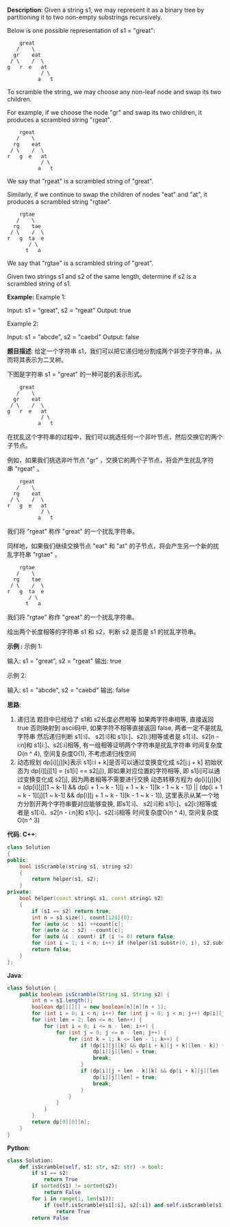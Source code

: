 __Description__:
Given a string s1, we may represent it as a binary tree by partitioning it to two non-empty substrings recursively.

Below is one possible representation of s1 = "great":
```
    great
   /    \
  gr    eat
 / \    /  \
g   r  e   at
           / \
          a   t
```
To scramble the string, we may choose any non-leaf node and swap its two children.

For example, if we choose the node "gr" and swap its two children, it produces a scrambled string "rgeat".
```
    rgeat
   /    \
  rg    eat
 / \    /  \
r   g  e   at
           / \
          a   t
```
We say that "rgeat" is a scrambled string of "great".

Similarly, if we continue to swap the children of nodes "eat" and "at", it produces a scrambled string "rgtae".
```
    rgtae
   /    \
  rg    tae
 / \    /  \
r   g  ta  e
       / \
      t   a
```
We say that "rgtae" is a scrambled string of "great".

Given two strings s1 and s2 of the same length, determine if s2 is a scrambled string of s1.

__Example:__
Example 1:

Input: s1 = "great", s2 = "rgeat"
Output: true

Example 2:

Input: s1 = "abcde", s2 = "caebd"
Output: false

__题目描述__:
给定一个字符串 s1，我们可以把它递归地分割成两个非空子字符串，从而将其表示为二叉树。

下图是字符串 s1 = "great" 的一种可能的表示形式。
```
    great
   /    \
  gr    eat
 / \    /  \
g   r  e   at
           / \
          a   t
```
在扰乱这个字符串的过程中，我们可以挑选任何一个非叶节点，然后交换它的两个子节点。

例如，如果我们挑选非叶节点 "gr" ，交换它的两个子节点，将会产生扰乱字符串 "rgeat" 。
```
    rgeat
   /    \
  rg    eat
 / \    /  \
r   g  e   at
           / \
          a   t
```
我们将 "rgeat” 称作 "great" 的一个扰乱字符串。

同样地，如果我们继续交换节点 "eat" 和 "at" 的子节点，将会产生另一个新的扰乱字符串 "rgtae" 。
```
    rgtae
   /    \
  rg    tae
 / \    /  \
r   g  ta  e
       / \
      t   a
```
我们将 "rgtae” 称作 "great" 的一个扰乱字符串。

给出两个长度相等的字符串 s1 和 s2，判断 s2 是否是 s1 的扰乱字符串。

__示例 :__
示例 1:

输入: s1 = "great", s2 = "rgeat"
输出: true

示例 2:

输入: s1 = "abcde", s2 = "caebd"
输出: false

__思路__:
1. 递归法
题目中已经给了 s1和 s2长度必然相等
如果两字符串相等, 直接返回 true
否则映射到 ascii码中, 如果字符不相等直接返回 false, 两者一定不是扰乱字符串
然后递归判断 s1[:i]、 s2[:i]和 s1[i:]、s2[i:]相等或者是 s1[:i]、s2[n - i:n]和 s1[i:]、s2[:i]相等, 有一组相等证明两个字符串是扰乱字符串
时间复杂度O(n ^ 4), 空间复杂度O(1), 不考虑递归栈空间
2. 动态规划
dp[i][j][k]表示 s1[i:i + k]是否可以通过变换变化成 s2[j:j + k]
初始状态为 dp[i][j][1] = (s1[i] == s2[j]), 即如果对应位置的字符相等, 即 s1[i]可以通过变换变化成 s2[j], 因为两者相等不需要进行交换
动态转移方程为 dp[i][j][k] = (dp[i][j][1 ~ k-1] && dp[i + 1 ~ k - 1][j + 1 ~ k - 1][k - 1 ~ k - 1]) || (dp[i + 1 ~ k - 1][j][1 ~ k-1] && dp[i][j + 1 ~ k - 1][k - 1 ~ k - 1]), 这里表示从某一个地方分割开两个字符串要对应能够变换, 即s1[:i]、 s2[:i]和 s1[i:]、s2[i:]相等或者是 s1[:i]、s2[n - i:n]和 s1[i:]、s2[:i]相等
时间复杂度O(n ^ 4), 空间复杂度O(n ^ 3)

__代码__:
__C++__:
```C++
class Solution 
{
public:
    bool isScramble(string s1, string s2) 
    {
        return helper(s1, s2);
    }
private:
    bool helper(const string& s1, const string& s2)
    {
        if (s1 == s2) return true;
        int n = s1.size(), count[128]{0};
        for (auto &c : s1) ++count[c];
        for (auto &c : s2) --count[c];
        for (auto &i : count) if (i != 0) return false;
        for (int i = 1; i < n; i++) if (helper(s1.substr(0, i), s2.substr(0, i)) && helper(s1.substr(i, n - i), s2.substr(i, n - i)) || helper(s1.substr(0, i), s2.substr(n - i, i)) && helper(s1.substr(i, n - i), s2.substr(0, n - i))) return true;
        return false;
    }
};
```

__Java__:
```Java
class Solution {
    public boolean isScramble(String s1, String s2) {
        int n = s1.length();
        boolean dp[][][] = new boolean[n][n][n + 1];
        for (int i = 0; i < n; i++) for (int j = 0; j < n; j++) dp[i][j][1] = (s1.charAt(i) == s2.charAt(j));
        for (int len = 2; len <= n; len++) {
            for (int i = 0; i <= n - len; i++) {
                for (int j = 0; j <= n - len; j++) {
                    for (int k = 1; k <= len - 1; k++) {
                        if (dp[i][j][k] && dp[i + k][j + k][len - k]) {
                            dp[i][j][len] = true;
                            break;
                        }
                        if (dp[i][j + len - k][k] && dp[i + k][j][len - k]) {
                            dp[i][j][len] = true;
                            break;
                        }
                    }
                }
            }
        }
        return dp[0][0][n];
    }
}
```

__Python__:
```Python
class Solution:
    def isScramble(self, s1: str, s2: str) -> bool:
        if s1 == s2:
            return True
        if sorted(s1) != sorted(s2):
            return False
        for i in range(1, len(s1)):
            if (self.isScramble(s1[:i], s2[:i]) and self.isScramble(s1[i:], s2[i:])) or (self.isScramble(s1[:i], s2[-i:]) and self.isScramble(s1[i:], s2[:-i])):
                return True
        return False
```